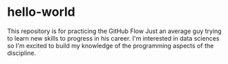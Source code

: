 # hello-world
This repository is for practicing the GitHub Flow
Just an average guy trying to learn new skills to progress in his career. I'm interested in data sciences so I'm excited to build my knowledge of the programming aspects of the discipline.
